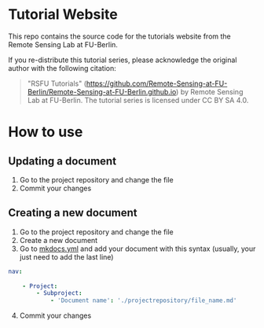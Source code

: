 # Tutorial Website

This repo contains the source code for the tutorials website from the Remote Sensing Lab at FU-Berlin.

If you re-distribute this tutorial series, please acknowledge the original author with the following citation:

> "RSFU Tutorials" (https://github.com/Remote-Sensing-at-FU-Berlin/Remote-Sensing-at-FU-Berlin.github.io) by Remote Sensing Lab at FU-Berlin. The tutorial series is licensed under CC BY SA 4.0.


# How to use

## Updating a document
1. Go to the project repository and change the file
2. Commit your changes

## Creating a new document
1. Go to the project repository and change the file
2. Create a new document
3. Go to [mkdocs.yml](https://github.com/Remote-Sensing-at-FU-Berlin/Remote-Sensing-at-FU-Berlin.github.io/blob/main/mkdocs.yml) and add your document with this syntax (usually, your just need to add the last line)

```yml
nav:
    
    - Project:
        - Subproject:
            - 'Document name': './projectrepository/file_name.md'
```
4. Commit your changes
